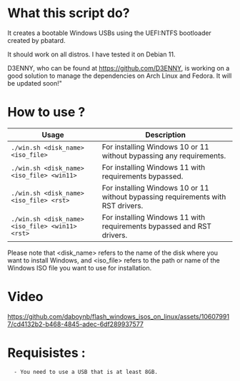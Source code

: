 # What this script do?
It creates a bootable Windows USBs using the UEFI:NTFS bootloader created by pbatard.

It should work on all distros. I have tested it on Debian 11. 

D3ENNY, who can be found at https://github.com/D3ENNY, is working on a good solution to manage the dependencies on Arch Linux and Fedora. It will be updated soon!"

# How to use ?

| Usage                                                       | Description                                                                         |
|-------------------------------------------------------------|-------------------------------------------------------------------------------------|
| `./win.sh <disk_name> <iso_file>`                            | For installing Windows 10 or 11 without bypassing any requirements.            |
| `./win.sh <disk_name> <iso_file> <win11>`                    | For installing Windows 11 with requirements bypassed.                           |
| `./win.sh <disk_name> <iso_file> <rst>`                      | For installing Windows 10 or 11 without bypassing requirements with RST drivers.|
| `./win.sh <disk_name> <iso_file> <win11> <rst>`              | For installing Windows 11 with requirements bypassed and RST drivers.           |

Please note that <disk_name> refers to the name of the disk where you want to install Windows, and <iso_file> refers to the path or name of the Windows ISO file you want to use for installation.

# Video

https://github.com/daboynb/flash_windows_isos_on_linux/assets/106079917/cd4132b2-b468-4845-adec-6df289937577

# Requisistes :

      - You need to use a USB that is at least 8GB.
